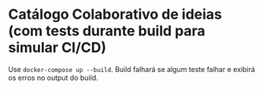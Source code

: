 # Catálogo Colaborativo de ideias (com tests durante build para simular CI/CD)

Use `docker-compose up --build`.
Build falhará se algum teste falhar e exibirá os erros no output do build.
